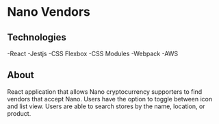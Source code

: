 
# Nano Vendors

## Technologies
-React
-Jestjs
-CSS Flexbox
-CSS Modules
-Webpack
-AWS

## About
React application that allows Nano cryptocurrency supporters to find vendors that accept Nano. Users have the option to toggle between icon and list view. Users are able to search stores by the name, location, or product.
